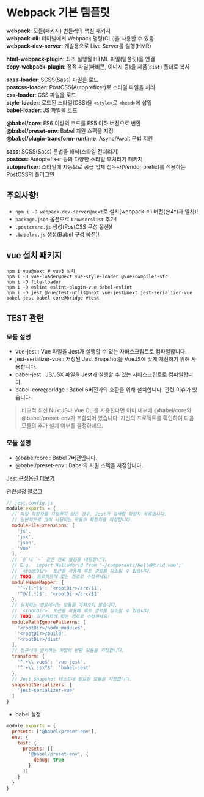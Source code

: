 # Webpack 기본 템플릿

__webpack__: 모듈(패키지) 번들러의 핵심 패키지<br>
__webpack-cli__: 터미널에서 Webpack 명령(CLI)을 사용할 수 있음<br>
__webpack-dev-server__: 개발용으로 Live Server를 실행(HMR)<br>

__html-webpack-plugin__: 최초 실행될 HTML 파일(템플릿)을 연결<br>
__copy-webpack-plugin__: 정적 파일(파비콘, 이미지 등)을 제품(`dist`) 폴더로 복사<br>

__sass-loader__: SCSS(Sass) 파일을 로드<br>
__postcss-loader__: PostCSS(Autoprefixer)로 스타일 파일을 처리<br>
__css-loader__: CSS 파일을 로드<br>
__style-loader__: 로드된 스타일(CSS)을 `<style>`로 `<head>`에 삽입<br>
__babel-loader__: JS 파일을 로드<br>

__@babel/core__: ES6 이상의 코드를 ES5 이하 버전으로 변환<br>
__@babel/preset-env__: Babel 지원 스펙을 지정<br>
__@babel/plugin-transform-runtime__: Async/Await 문법 지원<br>

__sass__: SCSS(Sass) 문법을 해석(스타일 전처리기)<br>
__postcss__: Autoprefixer 등의 다양한 스타일 후처리기 패키지<br>
__autoprefixer__: 스타일에 자동으로 공급 업체 접두사(Vendor prefix)를 적용하는 PostCSS의 플러그인<br> 

## 주의사항!

- `npm i -D webpack-dev-server@next`로 설치(webpack-cli 버전(@4^)과 일치)!<br>
- `package.json` 옵션으로 `browserslist` 추가!<br>
- `.postcssrc.js` 생성(PostCSS 구성 옵션)!<br>
- `.babelrc.js` 생성(Babel 구성 옵션)!<br>

## vue 설치 패키지 
```shell
npm i vue@next # vue3 설치
npm i -D vue-loader@next vue-style-loader @vue/compiler-sfc
npm i -D file-loader
npm i -D eslint eslint-plugin-vue babel-eslint
npm i -D jest @vue/test-utils@next vue-jest@next jest-serializer-vue babel-jest babel-core@bridge #test
```


## TEST 관련
### 모듈	설명
- vue-jest	: Vue 파일을 Jest가 실행할 수 있는 자바스크립트로 컴파일합니다.
- jest-serializer-vue	: 저장된 Jest Snapshot을 VueJS에 맞게 개선하기 위해 사용합니다.
- babel-jest : JS/JSX 파일을 Jest가 실행할 수 있는 자바스크립트로 컴파일합니다.
- babel-core@bridge : Babel 6버전과의 호환을 위해 설치합니다. 관련 이슈가 있습니다.

> 비교적 최신 NuxtJS나 Vue CLI를 사용한다면 이미 내부에 @babel/core와 @babel/preset-env가 포함되어 있습니다.
자신의 프로젝트를 확인하여 다음 모듈의 추가 설치 여부를 결정하세요.

### 모듈	설명
- @babel/core :	Babel 7버전입니다.
- @babel/preset-env : Babel의 지원 스펙을 지정합니다.

[Jest 구성옵션 더보기](https://jestjs.io/docs/configuration)

[관련설정 블로그](https://heropy.blog/2020/05/20/vue-test-with-jest/)

```js
// jest.config.js
module.exports = {
  // 파일 확장자를 지정하지 않은 경우, Jest가 검색할 확장자 목록입니다.
  // 일반적으로 많이 사용되는 모듈의 확장자를 지정합니다.
  moduleFileExtensions: [
    'js',
    'jsx',
    'json',
    'vue'
  ],
  // `@`나 `~` 같은 경로 별칭을 매핑합니다.
  // E.g. `import HelloWorld from '~/components/HelloWorld.vue';`
  // `<rootDir>` 토큰을 사용해 루트 경로를 참조할 수 있습니다.
  // TODO: 프로젝트에 맞는 경로로 수정하세요!
  moduleNameMapper: {
    '^~/(.*)$': '<rootDir>/src/$1',
    '^@/(.*)$': '<rootDir>/src/$1'
  },
  // 일치하는 경로에서는 모듈을 가져오지 않습니다.
  // `<rootDir>` 토큰을 사용해 루트 경로를 참조할 수 있습니다.
  // TODO: 프로젝트에 맞는 경로로 수정하세요!
  modulePathIgnorePatterns: [
    '<rootDir>/node_modules',
    '<rootDir>/build',
    '<rootDir>/dist'
  ],
  // 정규식과 일치하는 파일의 변환 모듈을 지정합니다.
  transform: {
    '^.+\\.vue$': 'vue-jest',
    '^.+\\.jsx?$': 'babel-jest'
  },
  // Jest Snapshot 테스트에 필요한 모듈을 지정합니다.
  snapshotSerializers: [
    'jest-serializer-vue'
  ]
}
```

- babel 설정
```js
module.exports = {
  presets: ['@babel/preset-env'],
  env: {
    test: {
      presets: [[
        '@babel/preset-env', {
          debug: true
        }
      ]]
    }
  }
}
```